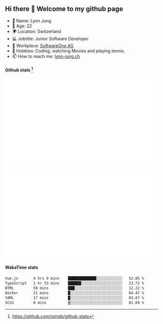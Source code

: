 ## Hi there 👋 Welcome to my github page

- 🧑 Name: Lynn Jung
- 🔞 Age: 22
- 🌍 Location: Switzerland
- 💻 Jobtitle: Junior Software Developer
- 🏢 Workplace: [SoftwareOne AG](https://www.softwareone.com/)
- 🎾 Hobbies: Coding, watching Movies and playing tennis.
- 📫 How to reach me: [lynn-jung.ch](https://lynn-jung.ch/)


#### Github stats [^1]
![](https://github.com/lynn-jung/github-stats/blob/master/generated/overview.svg)  ![](https://github.com/lynn-jung/github-stats/blob/master/generated/languages.svg)


#### WakaTime stats
<!--START_SECTION:waka-->

```text
Vue.js       4 hrs 9 mins    █████████████░░░░░░░░░░░░   52.05 %
TypeScript   1 hr 53 mins    ██████░░░░░░░░░░░░░░░░░░░   23.72 %
HTML         58 mins         ███░░░░░░░░░░░░░░░░░░░░░░   12.22 %
Docker       21 mins         █░░░░░░░░░░░░░░░░░░░░░░░░   04.47 %
YAML         17 mins         █░░░░░░░░░░░░░░░░░░░░░░░░   03.67 %
SCSS         8 mins          ▒░░░░░░░░░░░░░░░░░░░░░░░░   01.69 %
```

<!--END_SECTION:waka-->

[^1]: https://github.com/jstrieb/github-stats
